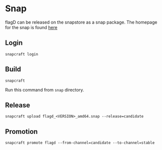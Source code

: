 # Snap

flagD can be released on the snapstore as a snap package.
The homepage for the snap is found [here](https://snapcraft.io/flagd/)

## Login

`snapcraft login`

## Build

`snapcraft`

Run this command from `snap` directory.

## Release

```shell
snapcraft upload flagd_<VERSION>_amd64.snap --release=candidate
```

## Promotion

```shell
snapcraft promote flagd --from-channel=candidate --to-channel=stable
```
